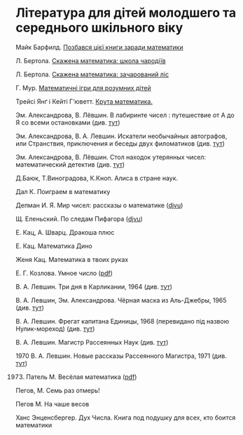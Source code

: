 # Література для дітей молодшего та середнього шкільного віку

Майк Барфилд. [Позбався цієї книги заради математики](https://bookclub.ua/catalog/books/learning/pozbavsya-ciieyi-knigi-zaradi-matematiki) 

Л. Бертола. [Скажена математика: школа чародіїв](https://bookclub.ua/catalog/books/childbooks_7_12_years/skajena-matematika-shkola-charodiyiv)

Л. Бертола. [Скажена математика: зачарований ліс](https://bookclub.ua/catalog/books/childbooks_7_12_years/skajena-matematika-zacharovaniy-lis)

Г. Мур. [Математичні ігри для розумних дітей](https://bookclub.ua/catalog/books/childbooks_7_12_years/matematichni-igri-dlya-rozumnih-ditey)

Трейсі Янґ і Кейті Г’юветт. [Крута математика.](https://mybookshelf.com.ua/kruta-matematika-trejsi-yan-i-kejti-gyuvett/p2073)



Эм. Александрова, В. Лёвшин. В лабиринте чисел : путешествие от А до Я со всеми остановками \(див. [тут](https://royallib.com/book/aleksandrova_emiliya/v_labirinte_chisel.html)\)

Эм. Александрова, В. А. Левшин. Искатели необычайных автографов, или Странствия, приключения и беседы двух филоматиков \(див. [тут](https://bookscafe.net/book/iskateli_neobychaynyh_avtografov-153513.html)\)

Эм. Александрова, В. Лёвшин. Стол находок утерянных чисел: математический детектив \(див. [тут](https://bookscafe.net/book/aleksandrova_emiliya-stol_nahodok_uteryannyh_chisel-163665.html)\)

Д.Баюк, Т.Виноградова, К.Кноп. Алиса в стране наук. 

Дал К. Поиграем в математику 

Депман И. Я. Мир чисел: рассказы о математике \([djvu](http://pyrkov-professor.ru/Portals/0/Mediateka/School/depman_i_ya_rasskazy_o_matematike.djvu)\)

Щ. Еленьский. По следам Пифагора \([djvu](https://sheba.spb.ru/s/knigi/pifagor-zanimat-1961.djvu)\)

Е. Кац, А. Шварц. Дракоша плюс 

Е. Кац. Математика Дино

Женя Кац. Математика в твоих руках

Е. Г. Козлова. Умное число \([pdf](https://math.ru/lib/files/pdf/Umnoe_chislo.pdf)\)

В. А. Левшин. Три дня в Карликании, 1964 \(див. [тут](https://royallib.com/book/levshin_vladimir/tri_dnya_v_karlikanii.html)\)

В. А. Левшин, Эм. Александрова. Чёрная маска из Аль-Джебры, 1965 \(див. [тут](https://royallib.com/book/levshin_vladimir/chernaya_maska_iz_al_dgebri.html)\)

В. А. Левшин. Фрегат капитана Единицы, 1968 \(перевидано під назвою Нулик-мореход\) \(див. [тут](https://royallib.com/book/levshin_vladimir/fregat_kapitana_edinitsi.html)\)

В. А. Левшин. Магистр Рассеянных Наук \(див. [тут](https://royallib.com/book/levshin_vladimir/magistr_rasseyannih_nauk.html)\)

1970 В. А. Левшин. Новые рассказы Рассеянного Магистра, 1971 \(див. [тут](https://royallib.com/book/levshin_vladimir/novie_rasskazi_rasseyannogo_magistra.html)\) 

1973. Патель М. Весёлая математика \([pdf](https://yadi.sk/i/WBEKefjxuq5mz)\)

Пегов, М. Семь раз отмерь! 

Пегов М. На чаше весов 

Ханс Энценсбергер. Дух Числа. Книга под подушку для всех, кто боится математики

